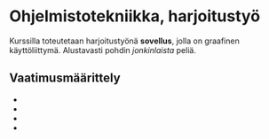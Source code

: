 # Ohjelmistotekniikka, harjoitustyö

Kurssilla toteutetaan harjoitustyönä **sovellus**, jolla on graafinen käyttöliittymä. Alustavasti pohdin _jonkinlaista_ peliä.

## Vaatimusmäärittely
*
*
*
*
